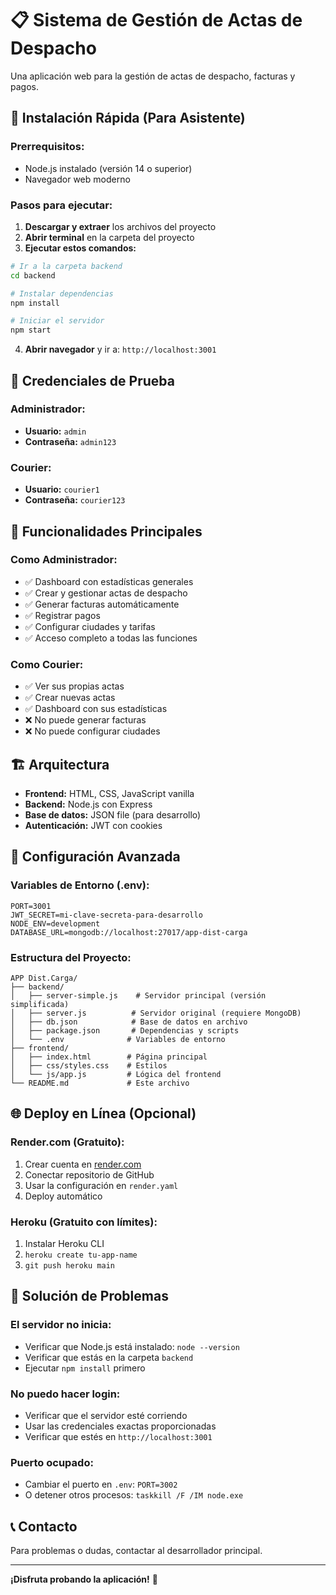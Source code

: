 # 📋 Sistema de Gestión de Actas de Despacho

Una aplicación web para la gestión de actas de despacho, facturas y pagos.

## 🚀 Instalación Rápida (Para Asistente)

### **Prerrequisitos:**
- Node.js instalado (versión 14 o superior)
- Navegador web moderno

### **Pasos para ejecutar:**

1. **Descargar y extraer** los archivos del proyecto
2. **Abrir terminal** en la carpeta del proyecto
3. **Ejecutar estos comandos:**

```bash
# Ir a la carpeta backend
cd backend

# Instalar dependencias
npm install

# Iniciar el servidor
npm start
```

4. **Abrir navegador** y ir a: `http://localhost:3001`

## 🔑 Credenciales de Prueba

### **Administrador:**
- **Usuario:** `admin`
- **Contraseña:** `admin123`

### **Courier:**
- **Usuario:** `courier1`
- **Contraseña:** `courier123`

## 📱 Funcionalidades Principales

### **Como Administrador:**
- ✅ Dashboard con estadísticas generales
- ✅ Crear y gestionar actas de despacho
- ✅ Generar facturas automáticamente
- ✅ Registrar pagos
- ✅ Configurar ciudades y tarifas
- ✅ Acceso completo a todas las funciones

### **Como Courier:**
- ✅ Ver sus propias actas
- ✅ Crear nuevas actas
- ✅ Dashboard con sus estadísticas
- ❌ No puede generar facturas
- ❌ No puede configurar ciudades

## 🏗️ Arquitectura

- **Frontend:** HTML, CSS, JavaScript vanilla
- **Backend:** Node.js con Express
- **Base de datos:** JSON file (para desarrollo)
- **Autenticación:** JWT con cookies

## 🔧 Configuración Avanzada

### **Variables de Entorno (.env):**
```
PORT=3001
JWT_SECRET=mi-clave-secreta-para-desarrollo
NODE_ENV=development
DATABASE_URL=mongodb://localhost:27017/app-dist-carga
```

### **Estructura del Proyecto:**
```
APP Dist.Carga/
├── backend/
│   ├── server-simple.js    # Servidor principal (versión simplificada)
│   ├── server.js          # Servidor original (requiere MongoDB)
│   ├── db.json            # Base de datos en archivo
│   ├── package.json       # Dependencias y scripts
│   └── .env              # Variables de entorno
├── frontend/
│   ├── index.html        # Página principal
│   ├── css/styles.css    # Estilos
│   └── js/app.js         # Lógica del frontend
└── README.md             # Este archivo
```

## 🌐 Deploy en Línea (Opcional)

### **Render.com (Gratuito):**
1. Crear cuenta en [render.com](https://render.com)
2. Conectar repositorio de GitHub
3. Usar la configuración en `render.yaml`
4. Deploy automático

### **Heroku (Gratuito con límites):**
1. Instalar Heroku CLI
2. `heroku create tu-app-name`
3. `git push heroku main`

## 🐛 Solución de Problemas

### **El servidor no inicia:**
- Verificar que Node.js está instalado: `node --version`
- Verificar que estás en la carpeta `backend`
- Ejecutar `npm install` primero

### **No puedo hacer login:**
- Verificar que el servidor esté corriendo
- Usar las credenciales exactas proporcionadas
- Verificar que estés en `http://localhost:3001`

### **Puerto ocupado:**
- Cambiar el puerto en `.env`: `PORT=3002`
- O detener otros procesos: `taskkill /F /IM node.exe`

## 📞 Contacto

Para problemas o dudas, contactar al desarrollador principal.

---

**¡Disfruta probando la aplicación!** 🎉

